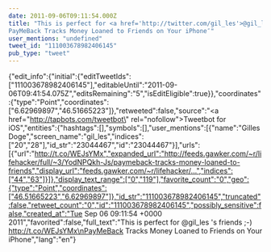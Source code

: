 ```yaml
---
date: 2011-09-06T09:11:54.000Z
title: "This is perfect for <a href='http://twitter.com/gil_les'>@gil_les</a> 's friends ;-) http://t.co/WEJsYMx
PayMeBack Tracks Money Loaned to Friends on Your iPhone″"
user_mentions: "undefined"
tweet_id: "111003678982406145"
pub_type: "tweet"
---
```

{"edit_info":{"initial":{"editTweetIds":["111003678982406145"],"editableUntil":"2011-09-06T09:41:54.075Z","editsRemaining":"5","isEditEligible":true}},"coordinates":{"type":"Point","coordinates":["6.62969897","46.51665223"]},"retweeted":false,"source":"<a href=\"http://tapbots.com/tweetbot\" rel=\"nofollow\">Tweetbot for iOS</a>","entities":{"hashtags":[],"symbols":[],"user_mentions":[{"name":"Gilles Doge","screen_name":"gil_les","indices":["20","28"],"id_str":"23044467","id":"23044467"}],"urls":[{"url":"http://t.co/WEJsYMx","expanded_url":"http://feeds.gawker.com/~r/lifehacker/full/~3/YodNPQkh-Js/paymeback-tracks-money-loaned-to-friends","display_url":"feeds.gawker.com/~r/lifehacker/…","indices":["44","63"]}]},"display_text_range":["0","119"],"favorite_count":"0","geo":{"type":"Point","coordinates":["46.51665223","6.62969897"]},"id_str":"111003678982406145","truncated":false,"retweet_count":"0","id":"111003678982406145","possibly_sensitive":false,"created_at":"Tue Sep 06 09:11:54 +0000 2011","favorited":false,"full_text":"This is perfect for @gil_les 's friends ;-) http://t.co/WEJsYMx\nPayMeBack Tracks Money Loaned to Friends on Your iPhone","lang":"en"}
